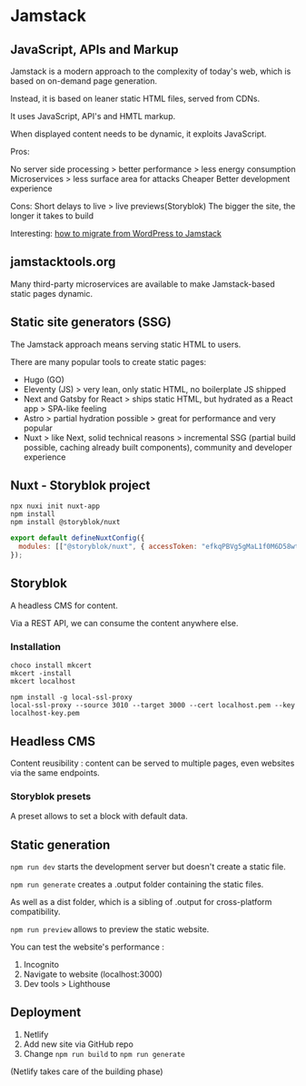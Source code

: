 # Jamstack

## JavaScript, APIs and Markup

Jamstack is a modern approach to the complexity of today's web, which is based on on-demand page generation.

Instead, it is based on leaner static HTML files, served from CDNs.

It uses JavaScript, API's and HMTL markup.

When displayed content needs to be dynamic, it exploits JavaScript.

Pros:

No server side processing > better performance > less energy consumption
Microservices > less surface area for attacks
Cheaper
Better development experience

Cons:
Short delays to live > live previews(Storyblok)
The bigger the site, the longer it takes to build

Interesting: [how to migrate from WordPress to Jamstack](https://www.smashingmagazine.com/2020/01/migration-from-wordpress-to-jamstack/)

## jamstacktools.org

Many third-party microservices are available to make Jamstack-based static pages dynamic.

## Static site generators (SSG)

The Jamstack approach means serving static HTML to users.

There are many popular tools to create static pages:

- Hugo (GO)
- Eleventy (JS) > very lean, only static HTML, no boilerplate JS shipped
- Next and Gatsby for React > ships static HTML, but hydrated as a React app > SPA-like feeling
- Astro > partial hydration possible > great for performance and very popular
- Nuxt > like Next, solid technical reasons > incremental SSG (partial build possible, caching already built components), community and developer experience

## Nuxt - Storyblok project

```
npx nuxi init nuxt-app
npm install
npm install @storyblok/nuxt
```

```JavaScript
export default defineNuxtConfig({
  modules: [["@storyblok/nuxt", { accessToken: "efkqPBVg5gMaL1f0M6D58wtt" }]],
});
```

## Storyblok

A headless CMS for content.

Via a REST API, we can consume the content anywhere else.

### Installation

```
choco install mkcert
mkcert -install
mkcert localhost

npm install -g local-ssl-proxy
local-ssl-proxy --source 3010 --target 3000 --cert localhost.pem --key localhost-key.pem
```

## Headless CMS

Content reusibility : content can be served to multiple pages, even websites via the same endpoints.

### Storyblok presets

A preset allows to set a block with default data.

## Static generation

`npm run dev` starts the development server but doesn't create a static file.

`npm run generate` creates a .output folder containing the static files.

As well as a dist folder, which is a sibling of .output for cross-platform compatibility.

`npm run preview` allows to preview the static website.

You can test the website's performance :

1. Incognito
2. Navigate to website (localhost:3000)
3. Dev tools > Lighthouse

## Deployment

1. Netlify
2. Add new site via GitHub repo
3. Change `npm run build` to `npm run generate`

(Netlify takes care of the building phase)
